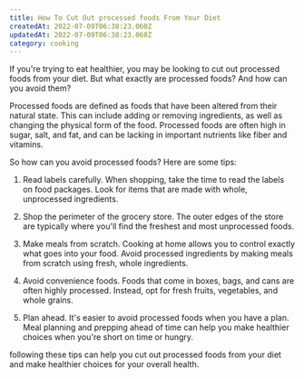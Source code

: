 ```yaml
---
title: How To Cut Out processed foods From Your Diet
createdAt: 2022-07-09T06:38:23.060Z
updatedAt: 2022-07-09T06:38:23.060Z
category: cooking
---
```


If you're trying to eat healthier, you may be looking to cut out processed foods from your diet. But what exactly are processed foods? And how can you avoid them?

Processed foods are defined as foods that have been altered from their natural state. This can include adding or removing ingredients, as well as changing the physical form of the food. Processed foods are often high in sugar, salt, and fat, and can be lacking in important nutrients like fiber and vitamins.

So how can you avoid processed foods? Here are some tips:

1. Read labels carefully. When shopping, take the time to read the labels on food packages. Look for items that are made with whole, unprocessed ingredients.

2. Shop the perimeter of the grocery store. The outer edges of the store are typically where you'll find the freshest and most unprocessed foods.

3. Make meals from scratch. Cooking at home allows you to control exactly what goes into your food. Avoid processed ingredients by making meals from scratch using fresh, whole ingredients.

4. Avoid convenience foods. Foods that come in boxes, bags, and cans are often highly processed. Instead, opt for fresh fruits, vegetables, and whole grains.

5. Plan ahead. It's easier to avoid processed foods when you have a plan. Meal planning and prepping ahead of time can help you make healthier choices when you're short on time or hungry.

 following these tips can help you cut out processed foods from your diet and make healthier choices for your overall health.
